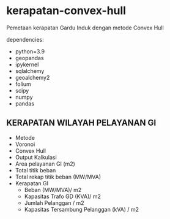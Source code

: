 # kerapatan-convex-hull
Pemetaan kerapatan Gardu Induk dengan metode Convex Hull

dependencies:
  - python=3.9
  - geopandas
  - ipykernel
  - sqlalchemy
  - geoalchemy2
  - folium
  - scipy
  - numpy
  - pandas

## KERAPATAN WILAYAH PELAYANAN GI
- Metode
- Voronoi
- Convex Hull 
- Output Kalkulasi
- Area pelayanan GI (m2)
- Total titik beban
- Total rekap titik beban (MW/MVA)
- Kerapatan GI
  - Beban (MW/MVA)/ m2
  - Kapasitas Trafo GD (KVA)/ m2
  - Jumlah Pelanggan / m2
  - Kapasitas Tersambung Pelanggan (kVA) / m2